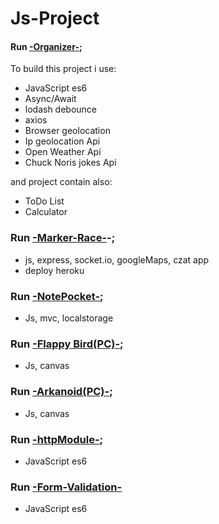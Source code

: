 # Js-Project

#### Run [-Organizer-](https://lukreaver.github.io/Js-Projects/Organizer-v.2.1/dist/index.html);

To build this project i use:
- JavaScript es6
- Async/Await
- lodash debounce
- axios
- Browser geolocation
- Ip geolocation Api
- Open Weather Api
- Chuck Noris jokes Api

and project contain also:
- ToDo List
- Calculator

### Run [-Marker-Race-](https://marker-race.herokuapp.com/)-;
+ js, express, socket.io, googleMaps, czat app
+ deploy heroku

### Run [-NotePocket-](https://lukreaver.github.io/Js-Projects/NotePocket/dist/index.html);

- Js, mvc, localstorage

### Run [-Flappy Bird(PC)-](https://lukreaver.github.io/Js-Projects/FlappyBird-JS-/index.html);

- Js, canvas

### Run [-Arkanoid(PC)-](https://lukreaver.github.io/Js-Projects/Arkanoid-Js/index.html);

- Js, canvas

### Run [-httpModule-](https://lukreaver.github.io/Js-Projects/httpModuleAsync/index.html);

- JavaScript es6

### Run [-Form-Validation-](https://lukreaver.github.io/Js-Projects/SurveyForm-ValidationModule/index.html)

- JavaScript es6
